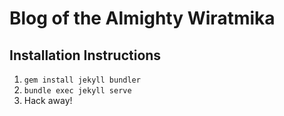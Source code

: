 # Blog of the Almighty Wiratmika

## Installation Instructions

1. `gem install jekyll bundler`
2. `bundle exec jekyll serve`
3. Hack away!
